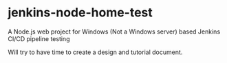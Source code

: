 # jenkins-node-home-test
A Node.js web project for Windows (Not a Windows server) based Jenkins CI/CD pipeline testing

Will try to have time to create a design and tutorial document.
